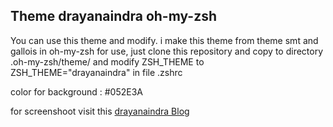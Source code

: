 Theme drayanaindra oh-my-zsh
----------------------------------------------------------------

You can use this theme and modify.
i make this theme from theme smt and gallois in oh-my-zsh
for use, just clone this repository and copy to directory .oh-my-zsh/theme/
and modify ZSH_THEME to ZSH_THEME="drayanaindra" in file .zshrc

color for background : #052E3A

for screenshoot visit this <a href="http://drayanaindra.blogspot.com" target="blank">drayanaindra Blog</a>